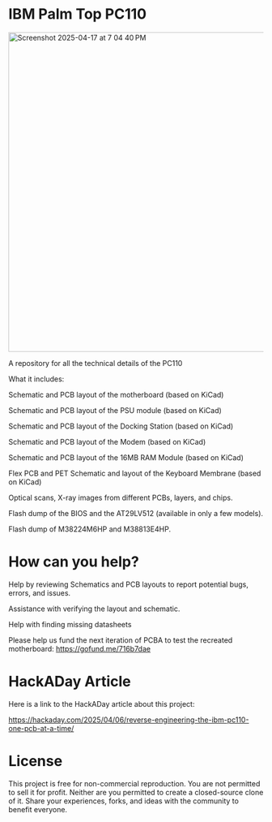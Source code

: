 # IBM Palm Top PC110

<img width="630" alt="Screenshot 2025-04-17 at 7 04 40 PM" src="https://github.com/user-attachments/assets/035395bb-da18-442e-9486-4e40237b8320" />

A repository for all the technical details of the PC110

What it includes:

Schematic and PCB layout of the motherboard (based on KiCad)

Schematic and PCB layout of the PSU module (based on KiCad)

Schematic and PCB layout of the Docking Station (based on KiCad)

Schematic and PCB layout of the Modem (based on KiCad)

Schematic and PCB layout of the 16MB RAM Module (based on KiCad)

Flex PCB and PET Schematic and layout of the Keyboard Membrane (based on KiCad)

Optical scans, X-ray images from different PCBs, layers, and chips.

Flash dump of the BIOS and the AT29LV512 (available in only a few models).

Flash dump of M38224M6HP and M38813E4HP.

# How can you help?

Help by reviewing Schematics and PCB layouts to report potential bugs, errors, and issues.

Assistance with verifying the layout and schematic.

Help with finding missing datasheets

Please help us fund the next iteration of PCBA to test the recreated motherboard:
https://gofund.me/716b7dae

# HackADay Article
Here is a link to the HackADay article about this project:

https://hackaday.com/2025/04/06/reverse-engineering-the-ibm-pc110-one-pcb-at-a-time/

# License

This project is free for non-commercial reproduction. You are not permitted to sell it for profit. Neither are you permitted to create a closed-source clone of it. Share your experiences, forks, and ideas with the community to benefit everyone.


